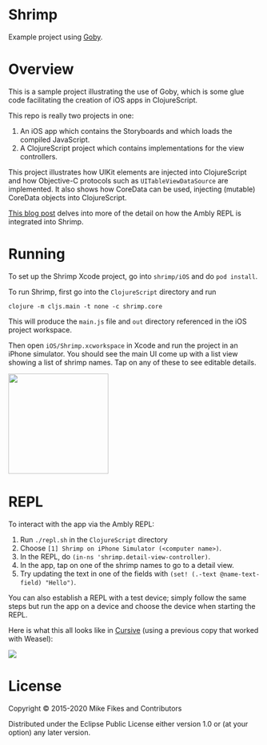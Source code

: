 Shrimp
======

Example project using [Goby](https://github.com/mfikes/goby).

Overview
========

This is a sample project illustrating the use of Goby, which is some glue code facilitating the creation of iOS apps in ClojureScript.

This repo is really two projects in one:

1. An iOS app which contains the Storyboards and which loads the compiled JavaScript.
2. A ClojureScript project which contains implementations for the view controllers.

This project illustrates how UIKit elements are injected into ClojureScript and how Objective-C protocols such as `UITableViewDataSource` are implemented. It also shows how CoreData can be used, injecting (mutable) CoreData objects into ClojureScript.

[This blog post](http://blog.fikesfarm.com/posts/2015-03-05-ambly-app-bootstrapping.html) delves into more of the detail on how the Ambly REPL is integrated into Shrimp.

Running
=======

To set up the Shrimp Xcode project, go into `shrimp/iOS` and do `pod install`.

To run Shrimp, first go into the `ClojureScript` directory and run 
```
clojure -m cljs.main -t none -c shrimp.core
``` 
This will produce the `main.js` file and `out` directory referenced in the iOS project workspace. 

Then open `iOS/Shrimp.xcworkspace` in Xcode and run the project in an iPhone simulator. You should see the main UI come up with a list view showing a list of shrimp names. Tap on any of these to see editable details.

<img src="http://blog.fikesfarm.com/img/shrimp.png" width="200px"/>

REPL
====

To interact with the app via the Ambly REPL:

1. Run `./repl.sh` in the `ClojureScript` directory
2. Choose `[1] Shrimp on iPhone Simulator (<computer name>)`.
3. In the REPL, do `(in-ns 'shrimp.detail-view-controller)`.
4. In the app, tap on one of the shrimp names to go to a detail view.
5. Try updating the text in one of the fields with `(set! (.-text @name-text-field) "Hello")`.

You can also establish a REPL with a test device; simply follow the same steps but run the app on a device and choose the device when starting the REPL.

Here is what this all looks like in [Cursive](https://cursiveclojure.com) (using a previous copy that worked with Weasel):

![](https://raw.githubusercontent.com/mfikes/shrimp/master/devenv.png)

License
=======

Copyright © 2015-2020 Mike Fikes and Contributors

Distributed under the Eclipse Public License either version 1.0 or (at your option) any later version.
